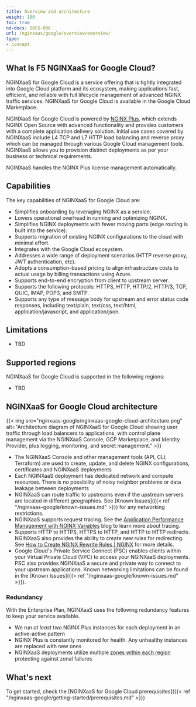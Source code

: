 ```yaml
---
title: Overview and architecture
weight: 100
toc: true
nd-docs: DOCS-000
url: /nginxaas/google/overview/overview/
type:
- concept
---
```


## What Is F5 NGINXaaS for Google Cloud?

NGINXaaS for Google Cloud is a service offering that is tightly integrated into Google Cloud platform and its ecosystem, making applications fast, efficient, and reliable with full lifecycle management of advanced NGINX traffic services.
NGINXaaS for Google Cloud is available in the Google Cloud Marketplace.

NGINXaaS for Google Cloud is powered by [NGINX Plus](https://www.nginx.com/products/nginx/), which extends NGINX Open Source with advanced functionality and provides customers with a complete application delivery solution. Initial use cases covered by NGINXaaS include L4 TCP and L7 HTTP load balancing and reverse proxy which can be managed through various Google Cloud management tools.
NGINXaaS allows you to provision distinct deployments as per your business or technical requirements.

NGINXaaS handles the NGINX Plus license management automatically.

## Capabilities

The key capabilities of NGINXaaS for Google Cloud are:

- Simplifies onboarding by leveraging NGINX as a service.
- Lowers operational overhead in running and optimizing NGINX.
- Simplifies NGINX deployments with fewer moving parts (edge routing is built into the service).
- Supports migration of existing NGINX configurations to the cloud with minimal effort.
- Integrates with the Google Cloud ecosystem.
- Addresses a wide range of deployment scenarios (HTTP reverse proxy, JWT authentication, etc).
- Adopts a consumption-based pricing to align infrastructure costs to actual usage by billing transactions using Azure.
- Supports end-to-end encryption from client to upstream server.
- Supports the following protocols: HTTPS, HTTP, HTTP/2, HTTP/3, TCP, QUIC, IMAP, POP3, and SMTP.
- Supports any type of message body for upstream and error status code responses, including text/plain, text/css, text/html, application/javascript, and application/json.


## Limitations

- TBD

## Supported regions

NGINXaaS for Google Cloud is supported in the following regions:

- TBD


## NGINXaaS for Google Cloud architecture

{{< img src="nginxaas-google/nginxaas-google-cloud-architecture.png" alt="Architecture diagram of NGINXaaS for Google Cloud showing user traffic through load balancers to applications, with control plane management via the NGINXaaS Console, GCP Marketplace, and Identity Provider, plus logging, monitoring, and secret management." >}}


- The NGINXaaS Console and other management tools (API, CLI, Terraform) are used to create, update, and delete NGINX configurations, certificates and NGINXaaS deployments
- Each NGINXaaS deployment has dedicated network and compute resources. There is no possibility of noisy neighbor problems or data leakage between deployments
- NGINXaaS can route traffic to upstreams even if the upstream servers are located in different geographies. See [Known Issues]({{< ref "/nginxaas-google/known-issues.md" >}}) for any networking restrictions.
- NGINXaaS supports request tracing. See the [Application Performance Management with NGINX Variables](https://www.f5.com/company/blog/nginx/application-tracing-nginx-plus) blog to learn more about tracing.
- Supports HTTP to HTTPS, HTTPS to HTTP, and HTTP to HTTP redirects. NGINXaaS also provides the ability to create new rules for redirecting. See [How to Create NGINX Rewrite Rules | NGINX](https://blog.nginx.org/blog/creating-nginx-rewrite-rules) for more details.
- Google Cloud's Private Service Connect (PSC) enables clients within your Virtual Private Cloud (VPC) to access your NGINXaaS deployments. PSC also provides NGINXaaS a secure and private way to connect to your upstream applications. Known networking limitations can be found in the [Known Issues]({{< ref "/nginxaas-google/known-issues.md" >}}).

### Redundancy

With the Enterprise Plan, NGINXaaS uses the following redundancy features to keep your service available.

- We run _at least_ two NGINX Plus instances for each deployment in an active-active pattern
- NGINX Plus is constantly monitored for health. Any unhealthy instances are replaced with new ones
- NGINXaaS deployments utilize multiple [zones within each region](https://cloud.google.com/compute/docs/regions-zones) protecting against zonal failures


## What's next

To get started, check the [NGINXaaS for Google Cloud prerequisites]({{< ref "/nginxaas-google/getting-started/prerequisites.md" >}})
